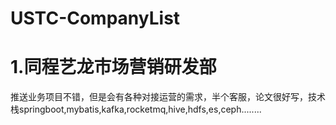 # USTC-CompanyList

# 1.同程艺龙市场营销研发部

推送业务项目不错，但是会有各种对接运营的需求，半个客服，论文很好写，技术栈springboot,mybatis,kafka,rocketmq,hive,hdfs,es,ceph........

